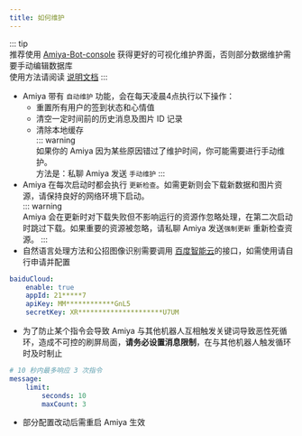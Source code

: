 ```yaml
---
title: 如何维护
---
```


::: tip <br>
推荐使用 [Amiya-Bot-console](https://github.com/AmiyaBot/Amiya-Bot-console) 获得更好的可视化维护界面，否则部分数据维护需要手动编辑数据库<br>
使用方法请阅读 [说明文档](/docs/amiyaConsole/)
:::

- Amiya 带有 `自动维护` 功能，会在每天凌晨4点执行以下操作：
    - 重置所有用户的签到状态和心情值
    - 清空一定时间前的历史消息及图片 ID 记录
    - 清除本地缓存<br>
      ::: warning <br>
      如果你的 Amiya 因为某些原因错过了维护时间，你可能需要进行手动维护。<br>
      方法是：私聊 Amiya 发送 `手动维护`
      :::
- Amiya 在每次启动时都会执行 `更新检查`。如需更新则会下载新数据和图片资源，请保持良好的网络环境下启动。<br>
  ::: warning <br>
  Amiya 会在更新时对下载失败但不影响运行的资源作忽略处理，在第二次启动时跳过下载。如果重要的资源被忽略，请私聊 Amiya 发送`强制更新` 重新检查资源。
  :::
- 自然语言处理方法和公招图像识别需要调用 [百度智能云](https://cloud.baidu.com/)的接口，如需使用请自行申请并配置

```yaml
baiduCloud:
    enable: true
    appId: 21*****7
    apiKey: MM************GnL5
    secretKey: XR*********************U7UM
```

- 为了防止某个指令会导致 Amiya 与其他机器人互相触发关键词导致恶性死循环，造成不可控的刷屏局面，**请务必设置消息限制**，在与其他机器人触发循环时及时制止

```yaml
# 10 秒内最多响应 3 次指令
message:
    limit:
        seconds: 10
        maxCount: 3
```

- 部分配置改动后需重启 Amiya 生效
